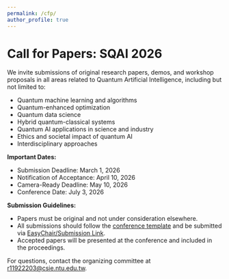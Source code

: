 ```yaml
---
permalink: /cfp/
author_profile: true
---
```


# Call for Papers: SQAI 2026

We invite submissions of original research papers, demos, and workshop proposals in all areas related to Quantum Artificial Intelligence, including but not limited to:

- Quantum machine learning and algorithms
- Quantum-enhanced optimization
- Quantum data science
- Hybrid quantum-classical systems
- Quantum AI applications in science and industry
- Ethics and societal impact of quantum AI
- Interdisciplinary approaches

**Important Dates:**
- Submission Deadline: March 1, 2026
- Notification of Acceptance: April 10, 2026
- Camera-Ready Deadline: May 10, 2026
- Conference Date: July 3, 2026

**Submission Guidelines:**
- Papers must be original and not under consideration elsewhere.
- All submissions should follow the [conference template](#) and be submitted via [EasyChair/Submission Link](#).
- Accepted papers will be presented at the conference and included in the proceedings.

For questions, contact the organizing committee at [r11922203@csie.ntu.edu.tw](mailto:r11922203@csie.ntu.edu.tw).
